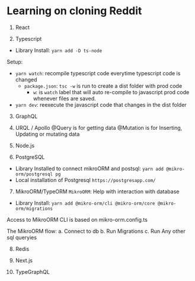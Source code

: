 # Learning on cloning Reddit


1. React

2. Typescript
- Library Install: `yarn add -D ts-node`

Setup:
- `yarn watch`: recompile typescript code everytime typescript code is changed
    - `package.json`: `tsc -w` is run to create a dist folder with prod code
        - `w`: is `watch` label that will auto re-compile to javascript prod code whenever files are saved.
- `yarn dev`: reexecute the javascript code that changes in the dist folder

3. GraphQL

4. URQL / Apollo
@Query is for getting data
@Mutation is for Inserting, Updating or mutating data

5. Node.js

6. PostgreSQL
- Library Installed to connect mikroORM and postsql: `yarn add @mikro-orm/postgresql pg`
- Local installation of Postgresql `https://postgresapp.com/`


7. MikroORM/TypeORM
`MikroORM`: Help with interaction with database
- Library Install: `yarn add @mikro-orm/cli @mikro-orm/core @mikro-orm/migrations`

Access to MikroORM CLI is based on mikro-orm.config.ts

The MikroORM flow:
    a. Connect to db
    b. Run Migrations
    c. Run Any other sql queryies

8. Redis

9. Next.js

10. TypeGraphQL
